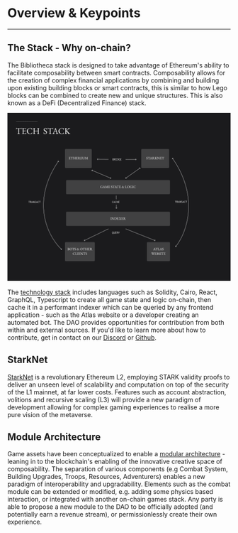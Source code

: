 # Overview & Keypoints

---

## The Stack - Why on-chain?
The Bibliotheca stack is designed to take advantage of Ethereum's ability to facilitate composability between smart contracts. Composability allows for the creation of complex financial applications by combining and building upon existing building blocks or smart contracts, this is similar to how Lego blocks can be combined to create new and unique structures. This is also known as a DeFi (Decentralized Finance) stack.

![Stack](static/img/stack.png)

The [technology stack](./the-stack.md) includes languages such as Solidity, Cairo, React, GraphQL, Typescript to create all game state and logic on-chain, then cache it in a performant indexer which can be queried by any frontend application - such as the Atlas website or a developer creating an automated bot. The DAO provides opportunities for contribution from both within and external sources. If you'd like to learn more about how to contribute, get in contact on our [Discord](https://discord.gg/qjXNx4Htas) or [Github](https://github.com/BibliothecaForAdventurers/).

## StarkNet
[StarkNet](./starknet.md) is a revolutionary Ethereum L2, employing STARK validity proofs to deliver an unseen level of scalability and computation on top of the security of the L1 mainnet, at far lower costs. Features such as account abstraction, volitions and recursive scaling (L3) will provide a new paradigm of development allowing for complex gaming experiences to realise a more pure vision of the metaverse.

## Module Architecture
Game assets have been conceptualized to enable a [modular architecture](./module-architecture.md) - leaning in to the blockchain's enabling of the innovative creative space of composability. The separation of various components (e.g Combat System, Building Upgrades, Troops, Resources, Adventurers) enables a new paradigm of interoperability and upgradability. Elements such as the combat module can be extended or modified, e.g. adding some physics based interaction, or integrated with another on-chain games stack. Any party is able to propose a new module to the DAO to be officially adopted (and potentially earn a revenue stream), or permissionlessly create their own experience.





